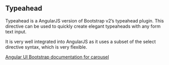 ## Typeahead

Typeahead is a AngularJS version of Bootstrap v2’s typeahead plugin. This directive can be used to quickly create elegant typeaheads with any form text input.

It is very well integrated into AngularJS as it uses a subset of the select directive syntax, which is very flexible.

[Angular UI Bootstrap documentation for carousel][angular docs]


[angular docs]: https://angular-ui.github.io/bootstrap/#/typeahead
